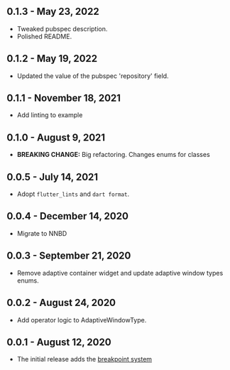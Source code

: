 ## 0.1.3 - May 23, 2022

- Tweaked pubspec description.
- Polished README.

## 0.1.2 - May 19, 2022

- Updated the value of the pubspec 'repository' field.

## 0.1.1 - November 18, 2021

- Add linting to example

## 0.1.0 - August 9, 2021

- **BREAKING CHANGE:** Big refactoring. Changes enums for classes

## 0.0.5 - July 14, 2021

- Adopt `flutter_lints` and `dart format`.

## 0.0.4 - December 14, 2020

- Migrate to NNBD

## 0.0.3 - September 21, 2020

- Remove adaptive container widget and update adaptive window types enums.

## 0.0.2 - August 24, 2020

- Add operator logic to AdaptiveWindowType.

## 0.0.1 - August 12, 2020

- The initial release adds the [breakpoint system](https://material.io/design/layout/responsive-layout-grid.html#breakpoints)

